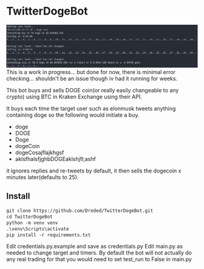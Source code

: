 # TwitterDogeBot
![Example_Screenshot](screencap.png?raw=true "Example")
This is a work in progress... but done for now, there is minimal error checking... shouldn't be an issue though iv had it running for weeks.

This bot buys and sells DOGE coin(or really easily changeable to any crypto) using BTC in Kraken Exchange using their API.

It buys each time the target user such as elonmusk tweets anything containing doge so the following would initiate a buy.
* doge
* DOGE
* Doge
* dogeCoin
* dogeCosajflajkhgsf
* aklsfhalsfjghbDOGEaklshjfl;ashf

it ignores replies and re-tweets by default, it then sells the dogecoin x minutes later(defaults to 25).

## Install
```
git clone https://github.com/Dreded/TwitterDogeBot.git
cd TwitterDogeBot
python -m venv venv
.\venv\Scripts\activate
pip install -r requirements.txt
```
Edit credentials.py.example and save as credentials.py
Edit main.py as needed to change target and timers.
By default the bot will not actually do any real trading for that you would need to set test_run to False in main.py